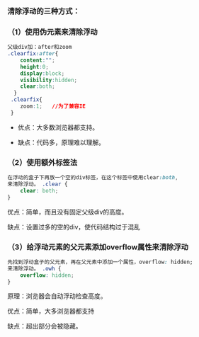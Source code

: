 ### 清除浮动的三种方式：

### （1）使用伪元素来清除浮动

```css
父级div加：after和zoom
.clearfix:after{
    content:"";
    height:0;
    display:block;
    visibility:hidden;
    clear:both;
  }
 .clearfix{
    zoom:1;   //为了兼容IE
 }
```

-   优点：大多数浏览器都支持。

-   缺点：代码多，原理难以理解。

### （2）使用额外标签法

```css
在浮动的盒子下再放一个空的div标签，在这个标签中使用clear:both,
来清除浮动。 .clear {
    clear: both;
}
```

优点：简单，而且没有固定父级div的高度。

缺点：设置过多的空的div，使代码结构过于混乱

### （3）给浮动元素的父元素添加overflow属性来清除浮动

```css
先找到浮动盒子的父元素，再在父元素中添加一个属性，overflow: hidden;
来清除浮动。 .owh {
    overflow: hidden;
}
```

原理：浏览器会自动浮动检查高度。

优点：简单，大多浏览器都支持

缺点：超出部分会被隐藏。
